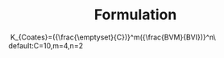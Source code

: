 # <center>Formulation</center>
﻿<script type="text/javascript" async src="https://cdn.mathjax.org/mathjax/latest/MathJax.js?config=TeX-MML-AM_CHTML"> </script>
K_{Coates}=({\frac{\emptyset}{C})}^m({\frac{BVM}{BVI})}^n\ default:C=10,m=4,n=2
